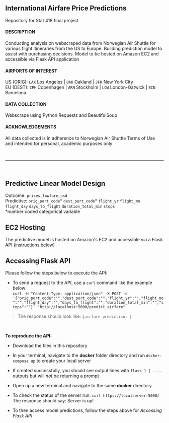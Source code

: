 ## International Airfare Price Predictions
Repository for Stat 418 final project

#### DESCRIPTION
Conducting analysis on webscraped data from Norwegian Air Shuttle for various flight itineraries from the US to Europe. Building prediction model to assist with purchasing decisions. Model to be hosted on Amazon EC2 and accessible via Flask API application

#### AIRPORTS OF INTEREST 
US (ORIG): `LAX` Los Angeles | `OAK` Oakland | `JFK` New York City  
EU (DEST): `CPH` Copenhagen | `ARN` Stockholm | `LGW` London-Gatwick | `BCN` Barcelona

#### DATA COLLECTION
Webscrape using Python Requests and BeautifulSoup

#### ACKNOWLEDGEMENTS
All data collected is in adherence to Norwegian Air Shuttle Terms of Use and intended for personal, academic purposes only

</br>

***

</br>

## Predictive Linear Model Design
Outcome:      `prices_lowfare_usd`  
Predictive:  `orig_port_code`* `dest_port_code`* `flight_yr` `flight_mo` `flight_day` `days_to_flight` `duration_total_min` `stops`  
*number coded categorical variable 

## EC2 Hosting
The predictive model is hosted on Amazon's EC2 and accessible via a Flask API (instructions below)


## Accessing Flask API
Please follow the steps below to execute the API:

+ To send a request to the API, use a `curl` command like the example below:  
`curl -H "Content-Type: application/json" -X POST -d '{"orig_port_code":"","dest_port_code":"","flight_yr":"","flight_mo":"","flight_day":"","days_to_flight":"","duration_total_min":"","stops":""}' "http://localhost:5000/predict_airfare"`  

> The response should look like: `{airfare prediction: }`

</br>

**To reproduce the API:**

+ Download the files in this repository

+ In your terminal, navigate to the **docker** folder directory and run `docker-compose up` to create your local server

+ If created successfully, you should see output lines with `flask_1 | ....` outputs but will *not* be returning a prompt

+ Open up a new terminal and navigate to the same **docker** directory

+ To check the status of the server run:
`curl https://localserver:5000/`  
The response should say: Server is up!

+ To then access model predictions, follow the steps above for *Accessing Flask API*
